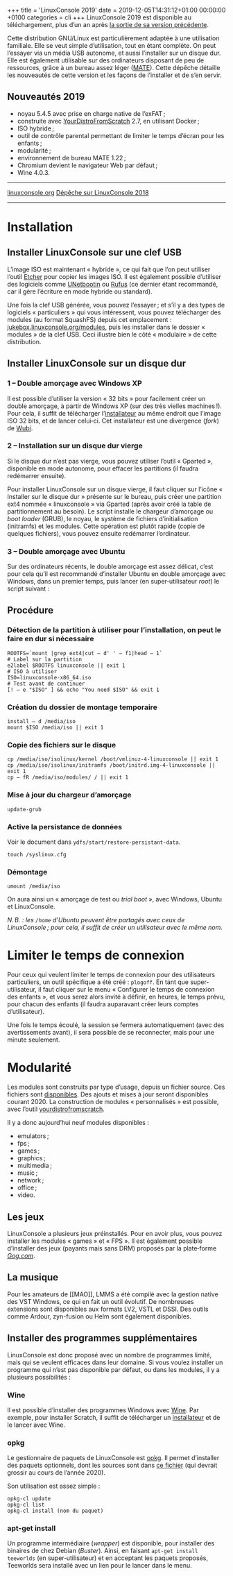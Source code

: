 +++
title = 'LinuxConsole 2019'
date = 2019-12-05T14:31:12+01:00 00:00:00 +0100
categories = cli
+++
LinuxConsole 2019 est disponible au téléchargement, plus d’un an après [la sortie de sa version précédente](https://linuxfr.org/news/linuxconsole-2018). 


Cette distribution GNU/Linux est particulièrement adaptée à une utilisation familiale. Elle se veut simple d’utilisation, tout en étant complète. On peut l’essayer via un média USB autonome, et aussi l’installer sur un disque dur. Elle est également utilisable sur des ordinateurs disposant de peu de ressources, grâce à un bureau assez léger ([MATE](https://mate-desktop.org/fr/)). Cette dépêche détaille les nouveautés de cette version et les façons de l’installer et de s’en servir.

Nouveautés 2019
---------------
- noyau 5.4.5 avec prise en charge native de l’exFAT ;
- construite avec [YourDistroFromScratch](https://bitbucket.org/yourdistrofromscratch/ydfs/src/master/) 2.7, en utilisant Docker ;
- ISO hybride ;
- outil de contrôle parental permettant de limiter le temps d’écran pour les enfants ;
- modularité ;
- environnement de bureau MATE 1.22 ;
- Chromium devient le navigateur Web par défaut ;
- Wine 4.0.3.

----

[linuxconsole.org](https://www.linuxconsole.org)
[Dépêche sur LinuxConsole 2018](https://linuxfr.org/news/linuxconsole-2018)

----

# Installation
## Installer LinuxConsole sur une clef USB
L’image ISO est maintenant « hybride », ce qui fait que l’on peut utiliser l’outil [Etcher](https://www.balena.io/etcher/) pour copier les images ISO. Il est également possible d’utiliser des logiciels comme [UNetbootin](https://unetbootin.github.io/) ou [Rufus](https://rufus.akeo.ie/) (ce dernier étant recommandé, car il gère l’écriture en mode hybride ou standard).
    
Une fois la clef USB générée, vous pouvez l’essayer ; et s’il y a des types de logiciels « particuliers » qui vous intéressent, vous pouvez télécharger des modules (au format SquashFS) depuis cet emplacement : [jukebox.linuxconsole.org/modules](http://jukebox.linuxconsole.org/modules/), puis les installer dans le dossier « modules » de la clef USB. Ceci illustre bien le côté « modulaire » de cette distribution.


## Installer LinuxConsole sur un disque dur
### 1 – Double amorçage avec Windows XP
Il est possible d’utiliser la version « 32 bits » pour facilement créer un double amorçage, à partir de Windows XP (sur des très vielles machines !). Pour cela, il suffit de télécharger l’[installateur](http://jukebox.linuxconsole.org/linuxconsole/wubi/linuxconsole.exe) au même endroit que l’image ISO 32 bits, et de lancer celui‑ci. Cet installateur est une divergence (_fork_) de [Wubi](https://doc.ubuntu-fr.org/wubi).

### 2 – Installation sur un disque dur vierge
Si le disque dur n’est pas vierge, vous pouvez utiliser l’outil « Gparted », disponible en mode autonome, pour effacer les partitions (il faudra redémarrer ensuite).
    
Pour installer LinuxConsole sur un disque vierge, il faut cliquer sur l’icône « Installer sur le disque dur » présente sur le bureau, puis créer une partition ext4 nommée « linuxconsole » via Gparted (après avoir créé la table de partitionnement au besoin). Le script installe le chargeur d’amorçage ou _boot loader_ (GRUB), le noyau, le système de fichiers d’initialisation (initramfs) et les modules. Cette opération est plutôt rapide (copie de quelques fichiers), vous pouvez ensuite redémarrer l’ordinateur.


### 3 – Double amorçage avec Ubuntu
Sur des ordinateurs récents, le double amorçage est assez délicat, c’est pour cela qu’il est recommandé d’installer Ubuntu en double amorçage avec Windows, dans un premier temps, puis lancer (en super‐utilisateur _root_) le script suivant :


## Procédure
### Détection de la partition à utiliser pour l’installation, on peut le faire en dur si nécessaire
    ROOTFS=`mount |grep ext4|cut – d' ' – f1|head – 1`
    # Label sur la partition
    e2label $ROOTFS linuxconsole || exit 1
    # ISO à utiliser
    ISO=linuxconsole-x86_64.iso
    # Test avant de continuer
    [! – e "$ISO" ] && echo "You need $ISO" && exit 1


### Création du dossier de montage temporaire
    install – d /media/iso
    mount $ISO /media/iso || exit 1


### Copie des fichiers sur le disque
    cp /media/iso/isolinux/kernel /boot/vmlinuz-4-linuxconsole || exit 1
    cp /media/iso/isolinux/initramfs /boot/initrd.img-4-linuxconsole || exit 1
    cp – fR /media/iso/modules/ / || exit 1


### Mise à jour du chargeur d’amorçage
    update-grub



### Active la persistance de données 
Voir le document dans `ydfs/start/restore-persistant-data`.
    
    touch /syslinux.cfg



### Démontage
    umount /media/iso
    
On aura ainsi un « amorçage de test ou _trial boot_ », avec Windows, Ubuntu et LinuxConsole.
    
_N. B. : les `/home` d’Ubuntu peuvent être partagés avec ceux de LinuxConsole ; pour cela, il suffit de créer un utilisateur avec le même nom._

Limiter le temps de connexion
===========
Pour ceux qui veulent limiter le temps de connexion pour des utilisateurs particuliers, un outil spécifique a été créé : `plogoff`. En tant que super‐utilisateur, il faut cliquer sur le menu « Configurer le temps de connexion des enfants », et vous serez alors invité à définir, en heures, le temps prévu, pour chacun des enfants (il faudra auparavant créer leurs comptes d’utilisateur).
    
Une fois le temps écoulé, la session se fermera automatiquement (avec des avertissements avant), il sera possible de se reconnecter, mais pour une minute seulement.


Modularité
==========
Les modules sont construits par type d’usage, depuis un fichier source. Ces fichiers sont [disponibles](http://jukebox.linuxconsole.org/modules/sources/). Des ajouts et mises à jour seront disponibles courant 2020. La construction de modules « personnalisés » est possible, avec l’outil [yourdistrofromscratch](https://bitbucket.org/yourdistrofromscratch).
    
Il y a donc aujourd’hui neuf modules disponibles :
    
- emulators ;
- fps ;
- games ;
- graphics ;
- multimedia ;
- music ;
- network ;
- office ;
- video.


Les jeux
--------
LinuxConsole a plusieurs jeux préinstallés. Pour en avoir plus, vous pouvez installer les modules « games » et « FPS ». Il est également possible d’installer des jeux (payants mais sans DRM) proposés par la plate‑forme _[Gog.com](https://www.gog.com/)_.


La musique
----------
Pour les amateurs de [[MAO]], LMMS a été compilé avec la gestion native des VST Windows, ce qui en fait un outil évolutif. De nombreuses extensions sont disponibles aux formats LV2, VSTL et DSSI. Des outils comme Ardour, zyn-fusion ou Helm sont également disponibles.


Installer des programmes supplémentaires
----------------------------------------
LinuxConsole est donc proposé avec un nombre de programmes limité, mais qui se veulent efficaces dans leur domaine. Si vous voulez installer un programme qui n’est pas disponible par défaut, ou dans les modules, il y a plusieurs possibilités :


### Wine
Il est possible d’installer des programmes Windows avec [Wine](https://www.winehq.org/). Par exemple, pour installer Scratch, il suffit de télécharger un [installateur](http://download.scratch.mit.edu/ScratchInstaller1.4.exe) et de le lancer avec Wine.

### opkg
Le gestionnaire de paquets de LinuxConsole est [opkg](https://openwrt.org/docs/guide-user/additional-software/opkg). Il permet d’installer des paquets optionnels, dont les sources sont dans [ce fichier](https://bitbucket.org/yourdistrofromscratch/ydfs/src/master/2.7/packages/list-opkg-linuxconsole) (qui devrait grossir au cours de l’année 2020).


Son utilisation est assez simple :
    
    opkg-cl update
    opkg-cl list
    opkg-cl install (nom du paquet)


### apt-get install
Un programme intermédiaire (_wrapper_) est disponible, pour installer des binaires de chez Debian (_Buster_). Ainsi, en faisant `apt-get install teeworlds` (en super‐utilisateur) et en acceptant les paquets proposés, Teeworlds sera installé avec un lien pour le lancer dans le menu.
